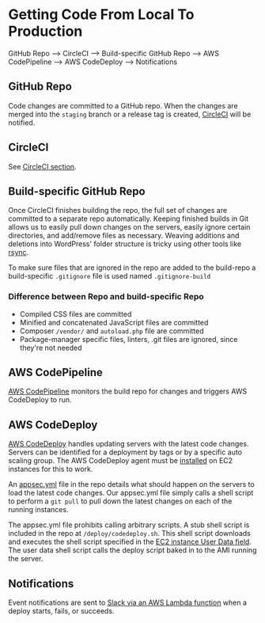 # Getting Code From Local To Production

GitHub Repo --> CircleCI --> Build-specific GitHub Repo --> AWS CodePipeline --> AWS CodeDeploy --> Notifications

## GitHub Repo
Code changes are committed to a GitHub repo. When the changes are merged into the `staging` branch or a release tag is created, [CircleCI](../circleci/README.md) will be notified.

## CircleCI
See [CircleCI section](circleci/).

## Build-specific GitHub Repo
Once CircleCI finishes building the repo, the full set of changes are committed to a separate repo automatically. Keeping finished builds in Git allows us to easily pull down changes on the servers, easily ignore certain directories, and add/remove files as necessary. Weaving additions and deletions into WordPress' folder structure is tricky using other tools like [rsync](https://en.wikipedia.org/wiki/Rsync).

To make sure files that are ignored in the repo are added to the build-repo a build-specific `.gitignore` file is used named `.gitignore-build`

### Difference between Repo and build-specific Repo
 - Compiled CSS files are committed
 - Minified and concatenated JavaScript files are committed
 - Composer `/vendor/` and `autoload.php` file are committed
 - Package-manager specific files, linters, .git files are ignored, since they're not needed


## AWS CodePipeline
[AWS CodePipeline](https://console.aws.amazon.com/codepipeline/home?region=us-east-1#/dashboard) monitors the build repo for changes and triggers AWS CodeDeploy to run. 

## AWS CodeDeploy
[AWS CodeDeploy](https://console.aws.amazon.com/codedeploy/home?region=us-east-1#/applications) handles updating servers with the latest code changes. Servers can be identified for a deployment by tags or by a specific auto scaling group. The AWS CodeDeploy agent must be [installed](http://docs.aws.amazon.com/codedeploy/latest/userguide/how-to-set-up-new-instance.html) on EC2 instances for this to work.

An [appsec.yml](http://docs.aws.amazon.com/codedeploy/latest/userguide/app-spec-ref.html) file in the repo details what should happen on the servers to load the latest code changes. Our appsec.yml file simply calls a shell script to perform a `git pull` to pull down the latest changes on each of the running instances.

The appsec.yml file prohibits calling arbitrary scripts. A stub shell script is included in the repo at `/deploy/codedeploy.sh`. This shell script downloads and executes the shell script specified in the [EC2 instance User Data field](http://docs.aws.amazon.com/AWSEC2/latest/UserGuide/user-data.html). The user data shell script calls the deploy script baked in to the AMI running the server.

## Notifications

Event notifications are sent to [Slack via an AWS Lambda function](https://medium.com/cohealo-engineering/how-set-up-a-slack-channel-to-be-an-aws-sns-subscriber-63b4d57ad3ea) when a deploy starts, fails, or succeeds. 

